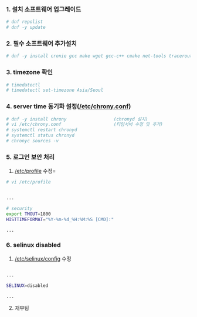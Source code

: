 ### 1. 설치 소프트웨어 업그레이드
```sh
# dnf repolist
# dnf -y update
```

### 2. 필수 소프트웨어 추가설치
```sh
# dnf -y install cronie gcc make wget gcc-c++ cmake net-tools traceroute bind-utils psmisc tar
```

### 3. timezone 확인
```sh
# timedatectl
# timedatectl set-timezone Asia/Seoul
```

### 4. server time 동기화 설정([/etc/chrony.conf](https://github.com/bitacademy-poscodx/rocky-practices/blob/main/lx/etc/chrony.conf))
```sh
# dnf -y install chrony                  (chronyd 설치)
# vi /etc/chrony.conf                    (타임서버 수정 및 추가)
# systemctl restart chronyd
# systemctl status chronyd
# chronyc sources -v
```

### 5. 로그인 보안 처리
1. [/etc/profile](https://github.com/bitacademy-poscodx/rocky-practices/blob/main/lx/etc/profile) 수정=
```sh
# vi /etc/profile
```

```sh          

...

# security
export TMOUT=1800
HISTTIMEFORMAT="%Y-%m-%d_%H:%M:%S [CMD]:"

...

```

### 6. selinux disabled

1. [/etc/selinux/config](https://github.com/bitacademy-poscodx/rocky-practices/blob/main/lx/etc/selinux/config) 수정
```sh          

...

SELINUX=disabled

...

```

2. 재부팅
